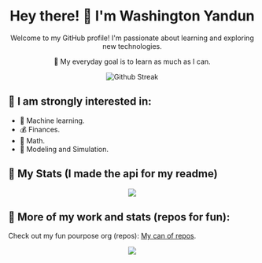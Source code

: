 <h1 align="center">Hey there! 👋 I'm Washington Yandun</h1>
<p align="center">Welcome to my GitHub profile! I'm passionate about learning and exploring new technologies.</p>
<p align="center">🌱 My everyday goal is to learn as much as I can.</p>

<p align="center">
  <img alt="Github Streak" src="http://github-readme-streak-stats.herokuapp.com?user=WashingtonYandun&theme=react&hide_border=true&date_format=M%20j%5B%2C%20Y%5D&stroke=5AA5E7&fire=5AA5E7&currStreakNum=5AA5E7&border=5AA5E7&sideNums=5AA5E7&sideLabels=5AA5E7&ring=5AA5E7&currStreakLabel=5AA5E7"/>
</p>

👀 I am strongly interested in:
---

- 🤖 Machine learning.
- 💰 Finances.
- 🧮 Math.
- 🎯 Modeling and Simulation.

🌱 My Stats (I made the api for my readme) 
---

<p align="center">
    <a href="https://github-stats-wy.vercel.app/langs/washingtonyandun/bar">
      <img src="https://github-stats-wy.vercel.app/langs/washingtonyandun/bar"/>
    </a>
</p>

👀 More of my work and stats (repos for fun):
---

Check out my fun pourpose org (repos): [My can of repos](https://github.com/WMYM-Experimental).

<p align="center">
    <a href="https://github-stats-wy.vercel.app/langs/WMYM-Experimental/donut">
      <img src="https://github-stats-wy.vercel.app/langs/WMYM-Experimental/donut"/>
    </a>
</p>
